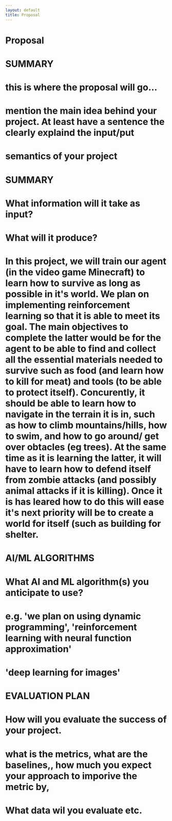 ```yaml
---
layout: default 
title: Proposal
---
```


# Proposal
# 
# 
# SUMMARY 
# 
# this is where the proposal will go...
# mention the main idea behind your project. At least have a sentence the clearly explaind the input/put 
# semantics of your project 
#
# SUMMARY
# What information will it take as input?
# What will it produce?
# 
# In this project, we will train our agent (in the video game Minecraft) to learn how to survive as long as possible in it's world. We plan on implementing reinforcement learning so that it is able to meet its goal. The main objectives to complete the latter would be for the agent to be able to find and collect all the essential materials needed to survive such as food (and learn how to kill for meat) and tools (to be able to protect itself). Concurently, it should be able to learn how to navigate in the terrain it is in, such as how to climb mountains/hills, how to swim, and how to go around/ get over obtacles (eg trees). At the same time as it is learning the latter, it will have to learn how to defend itself from zombie attacks (and possibly animal attacks if it is killing). Once it is has leared how to do this will ease it's next priority will be to create a world for itself (such as building for shelter. 
#





# AI/ML ALGORITHMS 
# What AI and ML algorithm(s) you anticipate to use?
# e.g. 'we plan on using dynamic programming', 'reinforcement learning with neural function approximation'
# 'deep learning for images' 

# EVALUATION PLAN 
# How will you evaluate the success of your project. 
# what is the metrics, what are the baselines,, how much you expect your approach to imporive the metric by,
# What data wil you evaluate etc. 


